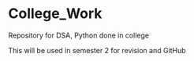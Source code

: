 # College_Work

Repository for DSA, Python done in college 

This will be used in semester 2 for revision and GitHub